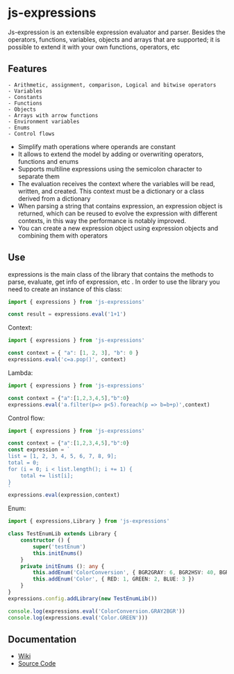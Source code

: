 # js-expressions

Js-expression is an extensible expression evaluator and parser. Besides the operators, functions, variables, objects and arrays that are supported; it is possible to extend it with your own functions, operators, etc

## Features

	- Arithmetic, assignment, comparison, Logical and bitwise operators
	- Variables
	- Constants
	- Functions
	- Objects
	- Arrays with arrow functions
	- Environment variables
	- Enums
	- Control flows

- Simplify math operations where operands are constant
- It allows to extend the model by adding or overwriting operators, functions and enums
- Supports multiline expressions using the semicolon character to separate them
- The evaluation receives the context where the variables will be read, written, and created. This context must be a dictionary or a class derived from a dictionary
- When parsing a string that contains expression, an expression object is returned, which can be reused to evolve the expression with different contexts, in this way the performance is notably improved.
- You can create a new expression object using expression objects and combining them with operators

## Use

expressions is the main class of the library that contains the methods to parse, evaluate, get info of expression, etc . In order to use the library you need to create an instance of this class:

```typescript
import { expressions } from 'js-expressions'

const result = expressions.eval('1+1')
```

Context:

```typescript
import { expressions } from 'js-expressions'

const context = { "a": [1, 2, 3], "b": 0 }
expressions.eval('c=a.pop()', context)
```

Lambda:

```typescript
import { expressions } from 'js-expressions'

const context = {"a":[1,2,3,4,5],"b":0}
expressions.eval('a.filter(p=> p<5).foreach(p => b=b+p)',context)
```

Control flow:

```typescript
import { expressions } from 'js-expressions'

const context = {"a":[1,2,3,4,5],"b":0}
const expression = `
list = [1, 2, 3, 4, 5, 6, 7, 8, 9];
total = 0;
for (i = 0; i < list.length(); i += 1) {
	total += list[i];
}
`
expressions.eval(expression,context)
```

Enum:

```typescript
import { expressions,Library } from 'js-expressions'

class TestEnumLib extends Library {
	constructor () {
		super('testEnum')
		this.initEnums()
	}	
	private initEnums (): any {
		this.addEnum('ColorConversion', { BGR2GRAY: 6, BGR2HSV: 40, BGR2RGB: 4, GRAY2BGR: 8, HSV2BGR: 54, HSV2RGB: 55, RGB2GRAY: 7, RGB2HSV: 41 })
		this.addEnum('Color', { RED: 1, GREEN: 2, BLUE: 3 })
	}
}
expressions.config.addLibrary(new TestEnumLib())

console.log(expressions.eval('ColorConversion.GRAY2BGR'))
console.log(expressions.eval('Color.GREEN')))
```

## Documentation

- [Wiki](https://github.com/FlavioLionelRita/js-expressions/wiki)
- [Source Code](https://github.com/FlavioLionelRita/js-expressions/blob/main/doc/source/README.md)
